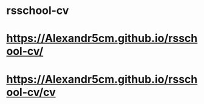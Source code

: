 # rsschool-cv


# https://Alexandr5cm.github.io/rsschool-cv/


# https://Alexandr5cm.github.io/rsschool-cv/cv

